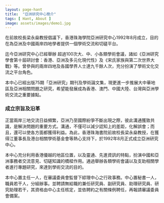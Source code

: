 ```yaml
---
layout: page-hant
title:  "亞洲研究中心簡介"
tags: [ Hant, About ]
image: assets/images/demo1.jpg
---
```


在前故校長梁永燊教授倡議下，香港珠海學院亞洲研究中心1992年8月成立，目的在為亞洲及中國兩岸四地學者提供一個學術交流和切磋平台。

迄今亞洲研究中心已經舉辦 超過100次大、中、小各類學術會議，諸如《亞洲研究學會第十屆研討會：香港、亞洲及多元化現代性》及《宋氏家族與第二次世界大戰》等。曾參與的兩岸四地及各國學界人士達九千餘人次，充分扮演了學術文化交流之平台角色。

本中心已經出版75期「亞洲研究」期刊及學術論文集，現更進一步推展大中華地區及亞洲相關問題之研究，希望能發展成為香港、澳門、中國大陸、台灣與亞洲學術交流之重要據點。

### 成立宗旨及沿革

正當兩岸三地交流日益頻繁，亞洲乃至國際紛爭不斷出現之際，彼此溝通獲致共識，是解決問題的重要方式。溝通，不僅可以減少認知上的差距，化解誤會；而且，還可以使各方面都獲得利益。為此，香港珠海書院前故校長梁永燊教授，在獲得江董事長及港台相關學術基金會等熱心支持下，於1992年8月正式成立亞洲研究中心。

本中心充分利用香港優越的地區位置，以及靈通、先進資訊的特點，扮演中國和亞洲事務者交流意見、切磋知識的橋樑作用。通過舉辦各類學術會議以及支助相關學者進行專題研究，來達到學術交流的目的。

本中心置主任一人，在審議委員會監督下綜理中心之行政事務。中心置秘書一人，職員若干人，分組辦事。並聘請無給職的兼任研究員、副研究員、助理研究員、研究助理若干，其資格由中心主任核定，並依聘約之有關條例聘任，再報請審議委員會備案。
